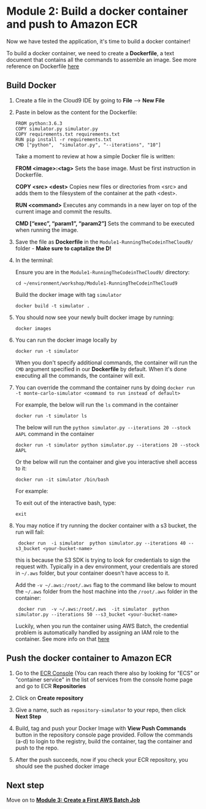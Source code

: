 # Module 2: Build a docker container and push to Amazon ECR

Now we have tested the application, it's time to build a docker container! 

To build a docker container, we need to create a **Dockerfile**, a text document that contains all the commands to assemble an image. See more reference on Dockerfile [here](https://docs.docker.com/engine/reference/builder/#environment-replacement)

## Build Docker 

1. Create a file in the Cloud9 IDE by going to **File** --> **New File**

1. Paste in below as the content for the Dockerfile:

	```
	FROM python:3.6.3
	COPY simulator.py simulator.py
	COPY requirements.txt requirements.txt
	RUN pip install -r requirements.txt
	CMD ["python",  "simulator.py", "--iterations", "10"]
	```
	
	Take a moment to review at how a simple Docker file is written: 
	
	**FROM \<image>:\<tag>**  Sets the base image. Must be first instruction in Dockerfile.

	**COPY \<src> \<dest>** Copies new files or directories from \<src> and adds them to the filesystem of the container at the path \<dest>. 

	**RUN \<command>** Executes any commands in a new layer on top of the current image and commit the results.

	**CMD [“exec”, “param1”, “param2”]** Sets the command to be executed when running the image.

	
1. Save the file as **Dockerfile** in the `Module1-RunningTheCodeinTheCloud9/` folder - **Make sure to captalize the D!**

1. In the terminal:

	Ensure you are in the `Module1-RunningTheCodeinTheCloud9/` directory:

	```
	cd ~/environment/workshop/Module1-RunningTheCodeinTheCloud9
	```

	Build the docker image with tag `simulator`
	
	```
	docker build -t simulator .    
	```
	
1. You should now see your newly built docker image by running:

	```
	docker images
	```

1. You can run the docker image locally by 

	```
	docker run -t simulator
	```
	
	When you don't specify additional commands, the container will run the `CMD` argument specified in our **Dockerfile** by default. When it's done executing all the commands, the container will exit. 
	
1. You can override the command the container runs by doing `docker run -t monte-carlo-simulator <command to run instead of default>`

	For example, the below will run the `ls` command in the container
	
	```
	docker run -t simulator ls
	```
	
	The below will run the `python simulator.py --iterations 20 --stock AAPL` command in the container

	```
	docker run -t simulator python simulator.py --iterations 20 --stock AAPL
	```
	
	Or the below will run the container and give you interactive shell access to it:

	```
	docker run -it simulator /bin/bash
	```
	
	For example: 
	
	To exit out of the interactive bash, type: 
	
	```
	exit
	```
	
1. You may notice if try running the docker container with a s3 bucket, the run will fail: 

	```
	 docker run  -i simulator  python simulator.py --iterations 40 --s3_bucket <your-bucket-name>
	```
	
	this is because the S3 SDK is trying to look for credentials to sign the request with. Typically in a dev environment, your credentials are stored in `~/.aws` folder, but your container doesn't have access to it. 
	
	Add the `-v ~/.aws:/root/.aws` flag to the command like below to mount the `~/.aws` folder from the host machine into the `/root/.aws` folder in the container:
	
	```
	 docker run  -v ~/.aws:/root/.aws  -it simulator  python simulator.py --iterations 50 --s3_bucket <your-bucket-name>
	```
	
	Luckily, when you run the container using AWS Batch, the credential problem is automatically handled by assigning an IAM role to the container. See more info on that [here](https://docs.aws.amazon.com/AmazonECS/latest/developerguide/task-iam-roles.html)
	
	
## Push the docker container to Amazon ECR

1. Go to the [ECR Console](https://us-east-2.console.aws.amazon.com/ecs/home?region=us-east-2#/repositories) (You can reach there also by looking for "ECS" or "container service" in the list of services from the console home page and go to ECR **Repositories** 
	
1. Click on **Create repository**

1. Give a name, such as `repository-simulator` to your repo, then click **Next Step**
	
1. Build, tag and push your Docker Image with **View Push Commands** button in the repository console page provided. Follow the commands (a-d) to login to the registry, build the container, tag the container and push to the repo. 
	
1. After the push succeeds, now if you check your ECR repository, you should see the pushed docker image


## Next step

Move on to [**Module 3: Create a First AWS Batch Job**](../Module3-CreateFirstAWSBatchJob/Module3.md)
